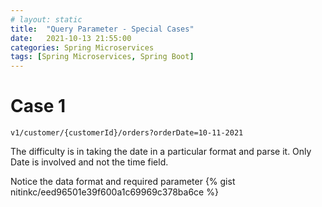 ```yaml
---
# layout: static
title:  "Query Parameter - Special Cases"
date:   2021-10-13 21:55:00
categories: Spring Microservices
tags: [Spring Microservices, Spring Boot]
---
```


# Case 1 

```
v1/customer/{customerId}/orders?orderDate=10-11-2021
```

The difficulty is in taking the date in a particular format and parse it. 
Only Date is involved and not the time field.

Notice the data format and required parameter
{% gist nitinkc/eed96501e39f600a1c69969c378ba6ce %}

